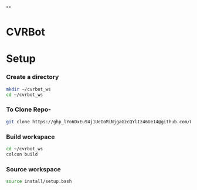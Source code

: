 ""
# CVRBot


# Setup
### Create a directory
```sh
mkdir ~/cvrbot_ws
cd ~/cvrbot_ws
```

### To Clone Repo-
```sh
git clone https://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@github.com/OxyBloom/cvrbot.git ./src/
```
### Build workspace

```sh
cd ~/cvrbot_ws
colcon build
```
### Source workspace

```sh
source install/setup.bash
```
